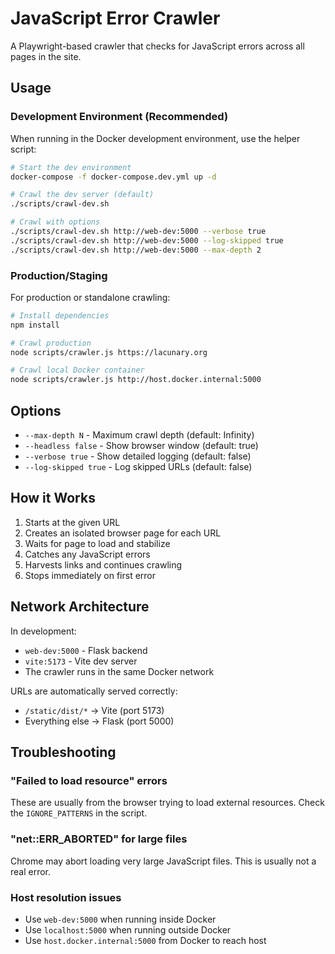 # JavaScript Error Crawler

A Playwright-based crawler that checks for JavaScript errors across all pages in the site.

## Usage

### Development Environment (Recommended)

When running in the Docker development environment, use the helper script:

```bash
# Start the dev environment
docker-compose -f docker-compose.dev.yml up -d

# Crawl the dev server (default)
./scripts/crawl-dev.sh

# Crawl with options
./scripts/crawl-dev.sh http://web-dev:5000 --verbose true
./scripts/crawl-dev.sh http://web-dev:5000 --log-skipped true
./scripts/crawl-dev.sh http://web-dev:5000 --max-depth 2
```

### Production/Staging

For production or standalone crawling:

```bash
# Install dependencies
npm install

# Crawl production
node scripts/crawler.js https://lacunary.org

# Crawl local Docker container
node scripts/crawler.js http://host.docker.internal:5000
```

## Options

- `--max-depth N` - Maximum crawl depth (default: Infinity)
- `--headless false` - Show browser window (default: true)
- `--verbose true` - Show detailed logging (default: false)
- `--log-skipped true` - Log skipped URLs (default: false)

## How it Works

1. Starts at the given URL
2. Creates an isolated browser page for each URL
3. Waits for page to load and stabilize
4. Catches any JavaScript errors
5. Harvests links and continues crawling
6. Stops immediately on first error

## Network Architecture

In development:
- `web-dev:5000` - Flask backend
- `vite:5173` - Vite dev server
- The crawler runs in the same Docker network

URLs are automatically served correctly:
- `/static/dist/*` → Vite (port 5173)
- Everything else → Flask (port 5000)

## Troubleshooting

### "Failed to load resource" errors
These are usually from the browser trying to load external resources. Check the `IGNORE_PATTERNS` in the script.

### "net::ERR_ABORTED" for large files
Chrome may abort loading very large JavaScript files. This is usually not a real error.

### Host resolution issues
- Use `web-dev:5000` when running inside Docker
- Use `localhost:5000` when running outside Docker
- Use `host.docker.internal:5000` from Docker to reach host